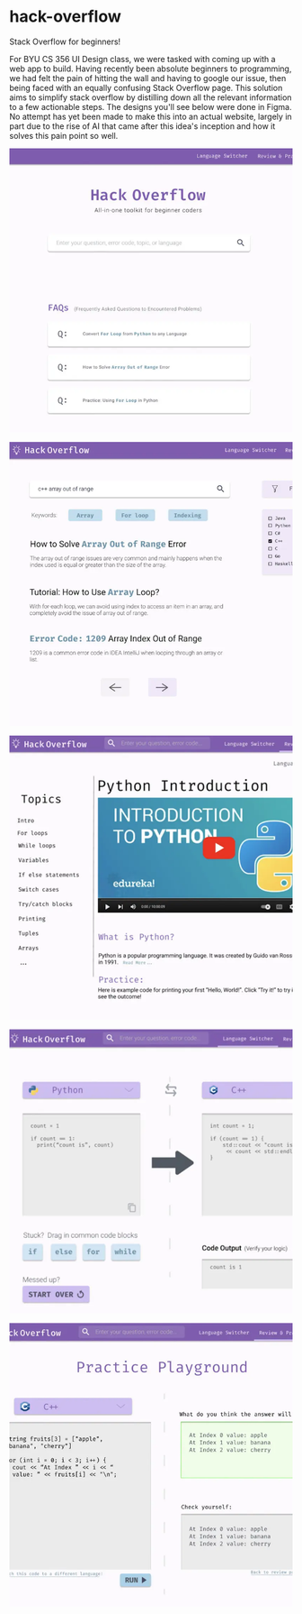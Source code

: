 # hack-overflow

Stack Overflow for beginners!

For BYU CS 356 UI Design class, we were tasked with coming up with a web app to build. Having recently been absolute beginners to programming, we had felt the pain of hitting the wall and having to google our issue, then being faced with an equally confusing Stack Overflow page. This solution aims to simplify stack overflow by distilling down all the relevant information to a few actionable steps. The designs you'll see below were done in Figma. No attempt has yet been made to make this into an actual website, largely in part due to the rise of AI that came after this idea's inception and how it solves this pain point so well.

![Demo Screenshot 1](./README-demo-screenshot1.webp)

![Demo Screenshot 2](./README-demo-screenshot2.webp)

![Demo Screenshot 3](./README-demo-screenshot3.webp)

![Demo Screenshot 4](./README-demo-screenshot4.webp)

![Demo Screenshot 5](./README-demo-screenshot5.webp)
